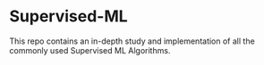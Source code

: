 # Supervised-ML
This repo contains an in-depth study and implementation of all the commonly used Supervised ML Algorithms.
